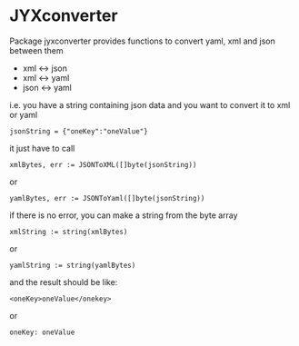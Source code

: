 JYXconverter
============

Package jyxconverter provides functions to convert yaml, xml and json
between them

* xml <-> json
* xml <-> yaml
* json <-> yaml

i.e. you have a string containing json data and you want to convert it to
xml or yaml

    jsonString = {"oneKey":"oneValue"}

it just have to call

    xmlBytes, err := JSONToXML([]byte(jsonString))

or

    yamlBytes, err := JSONToYaml([]byte(jsonString))

if there is no error, you can make a string from the byte array

    xmlString := string(xmlBytes)

or

    yamlString := string(yamlBytes)

and the result should be like:

    <oneKey>oneValue</onekey>

or

    oneKey: oneValue
